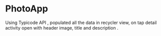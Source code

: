 # PhotoApp
Using Typicode API , populated all the data in recycler view, on tap detail activity open with header image, title and description .
